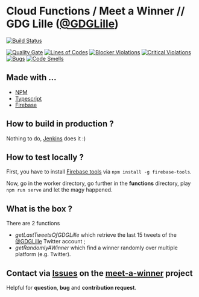 # Cloud Functions / Meet a Winner // GDG Lille ([@GDGLille](https://twitter.com/GDGLille)) 

[![Build Status](http://jenkins.bodul.fr/buildStatus/icon?job=GDG-Lille/meet-a-winner-functions/master)](http://jenkins.bodul.fr/job/GDG-Lille/meet-a-winner-functions/master)

[![Quality Gate](https://sonarcloud.io/api/badges/gate?key=meet-a-winner-functions)](https://sonarcloud.io/dashboard/index/meet-a-winner-functions)
[![Lines of Codes](https://sonarcloud.io/api/badges/measure?key=meet-a-winner-functions&metric=ncloc&blinking=true)](https://sonarcloud.io/dashboard/index/meet-a-winner-functions)
[![Blocker Violations](https://sonarcloud.io/api/badges/measure?key=meet-a-winner-functions&metric=blocker_violations&blinking=true)](https://sonarcloud.io/dashboard/index/meet-a-winner-functions)
[![Critical Violations](https://sonarcloud.io/api/badges/measure?key=meet-a-winner-functions&metric=critical_violations&blinking=true)](https://sonarcloud.io/dashboard/index/meet-a-winner-functions)
[![Bugs](https://sonarcloud.io/api/badges/measure?key=meet-a-winner-functions&metric=bugs&blinking=true)](https://sonarcloud.io/dashboard/index/meet-a-winner-functions)
[![Code Smells](https://sonarcloud.io/api/badges/measure?key=meet-a-winner-functions&metric=code_smells&blinking=true)](https://sonarcloud.io/dashboard/index/meet-a-winner-functions)

## Made with ...
* [NPM](https://www.npmjs.com/) 
* [Typescript](https://www.typescriptlang.org/)
* [Firebase](https://firebase.google.com)

## How to build in production ?

Nothing to do, [Jenkins](https://jenkins.io/) does it :)

## How to test locally ?

First, you have to install [Firebase tools](https://github.com/firebase/firebase-tools) via `npm install -g firebase-tools`.

Now, go in the worker directory, go further in the **functions** directory, play `npm run serve` and let the magy happened.

## What is the box ?

There are 2 functions 
* *getLastTweetsOfGDGLille* which retrieve the last 15 tweets of the [@GDGLille](https://twitter.com/GDGLille) Twitter account ;
* *getRandomlyAWinner* which find a winner randomly over multiple platform (e.g. Twitter).

## Contact via [Issues](https://github.com/GDG-Lille/meet-a-winner/issues) on the [meet-a-winner](https://github.com/GDG-Lille/meet-a-winner) project
Helpful for **question**, **bug** and **contribution request**.

